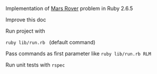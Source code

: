 Implementation of [Mars Rover]([https://gist.github.com/edzhelyov/92477d9bfde9b1e7e7f64af041f93ea6]) problem in Ruby 2.6.5 

Improve this doc

Run project with

`ruby lib/run.rb ` (default command)

Pass commands as first parameter like
 `ruby lib/run.rb RLM`

Run unit tests with
`rspec`
